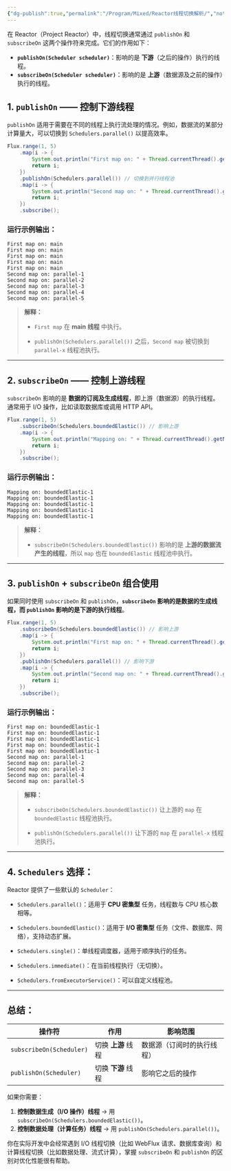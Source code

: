 ```yaml
---
{"dg-publish":true,"permalink":"/Program/Mixed/Reactor线程切换解析/","noteIcon":"","created":"2025-04-01T23:45:04.433+08:00"}
---
```


在 Reactor（Project Reactor）中，线程切换通常通过 `publishOn` 和 `subscribeOn` 这两个操作符来完成。它们的作用如下：

- **`publishOn(Scheduler scheduler)`**：影响的是 **下游**（之后的操作）执行的线程。
- **`subscribeOn(Scheduler scheduler)`**：影响的是 **上游**（数据源及之前的操作）执行的线程。
    

## 1. `publishOn` —— 控制下游线程

`publishOn` 适用于需要在不同的线程上执行流处理的情况。例如，数据流的某部分计算量大，可以切换到 `Schedulers.parallel()` 以提高效率。

```java
Flux.range(1, 5)
    .map(i -> {
        System.out.println("First map on: " + Thread.currentThread().getName());
        return i;
    })
    .publishOn(Schedulers.parallel()) // 切换到并行线程池
    .map(i -> {
        System.out.println("Second map on: " + Thread.currentThread().getName());
        return i;
    })
    .subscribe();
```

### 运行示例输出：

```
First map on: main
First map on: main
First map on: main
First map on: main
First map on: main
Second map on: parallel-1
Second map on: parallel-2
Second map on: parallel-3
Second map on: parallel-4
Second map on: parallel-5
```

> **解释：**
> 
> - `First map` 在 **main 线程** 中执行。
>     
> - `publishOn(Schedulers.parallel())` 之后，`Second map` 被切换到 `parallel-x` 线程池执行。
>     

---

## 2. `subscribeOn` —— 控制上游线程

`subscribeOn` 影响的是 **数据的订阅及生成线程**，即上游（数据源）的执行线程。通常用于 I/O 操作，比如读取数据库或调用 HTTP API。

```java
Flux.range(1, 5)
    .subscribeOn(Schedulers.boundedElastic()) // 影响上游
    .map(i -> {
        System.out.println("Mapping on: " + Thread.currentThread().getName());
        return i;
    })
    .subscribe();
```

### 运行示例输出：

```
Mapping on: boundedElastic-1
Mapping on: boundedElastic-1
Mapping on: boundedElastic-1
Mapping on: boundedElastic-1
Mapping on: boundedElastic-1
```

> **解释：**
> 
> - `subscribeOn(Schedulers.boundedElastic())` 影响的是 **上游的数据流产生的线程**，所以 `map` 也在 `boundedElastic` 线程池中执行。
>     

---

## 3. `publishOn` + `subscribeOn` 组合使用

如果同时使用 `subscribeOn` 和 `publishOn`，**`subscribeOn` 影响的是数据的生成线程，而 `publishOn` 影响的是下游的执行线程**。

```java
Flux.range(1, 5)
    .subscribeOn(Schedulers.boundedElastic()) // 影响上游
    .map(i -> {
        System.out.println("First map on: " + Thread.currentThread().getName());
        return i;
    })
    .publishOn(Schedulers.parallel()) // 影响下游
    .map(i -> {
        System.out.println("Second map on: " + Thread.currentThread().getName());
        return i;
    })
    .subscribe();
```

### 运行示例输出：

```
First map on: boundedElastic-1
First map on: boundedElastic-1
First map on: boundedElastic-1
First map on: boundedElastic-1
First map on: boundedElastic-1
Second map on: parallel-1
Second map on: parallel-2
Second map on: parallel-3
Second map on: parallel-4
Second map on: parallel-5
```

> **解释：**
> 
> - `subscribeOn(Schedulers.boundedElastic())` 让上游的 `map` 在 `boundedElastic` 线程池执行。
>     
> - `publishOn(Schedulers.parallel())` 让下游的 `map` 在 `parallel-x` 线程池执行。
>     

---

## 4. `Schedulers` 选择：

Reactor 提供了一些默认的 `Scheduler`：

- `Schedulers.parallel()`：适用于 **CPU 密集型** 任务，线程数与 CPU 核心数相等。
    
- `Schedulers.boundedElastic()`：适用于 **I/O 密集型** 任务（文件、数据库、网络），支持动态扩展。
    
- `Schedulers.single()`：单线程调度器，适用于顺序执行的任务。
    
- `Schedulers.immediate()`：在当前线程执行（无切换）。
    
- `Schedulers.fromExecutorService()`：可以自定义线程池。
    

---

## 总结：

| 操作符                      | 作用           | 影响范围          |
| ------------------------ | ------------ | ------------- |
| `subscribeOn(Scheduler)` | 切换 **上游** 线程 | 数据源（订阅时的执行线程） |
| `publishOn(Scheduler)`   | 切换 **下游** 线程 | 影响它之后的操作      |

如果你需要：

1. **控制数据生成（I/O 操作）线程** → 用 `subscribeOn(Schedulers.boundedElastic())`。
2. **控制数据处理（计算任务）线程** → 用 `publishOn(Schedulers.parallel())`。

你在实际开发中会经常遇到 I/O 线程切换（比如 WebFlux 请求、数据库查询）和计算线程切换（比如数据处理、流式计算），掌握 `subscribeOn` 和 `publishOn` 的区别对优化性能很有帮助。